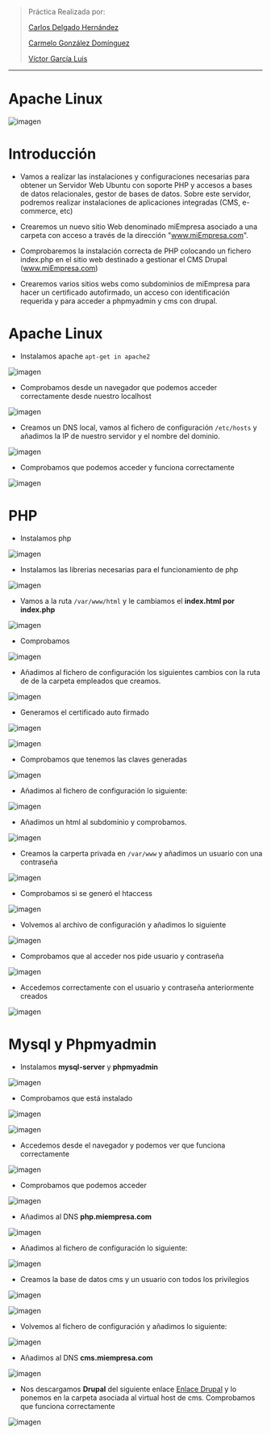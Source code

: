 
>Práctica Realizada por:
>
>[Carlos Delgado Hernández](https://github.com/carlsjdh)
>
>[Carmelo González Domínguez](https://github.com/SilverGG)
>
>[Víctor García Luis](https://github.com/victorvgl)

---

# Apache Linux

![imagen](./img/000.jpg)


# Introducción

+ Vamos a realizar las instalaciones y configuraciones necesarias para obtener un Servidor Web Ubuntu con
soporte PHP y accesos a bases de datos relacionales, gestor de bases de datos.
Sobre este servidor, podremos realizar instalaciones de aplicaciones integradas (CMS, e-commerce, etc)

+ Crearemos un nuevo sitio Web denominado miEmpresa asociado a una carpeta
 con acceso a través de la dirección "www.miEmpresa.com".

+ Comprobaremos  la instalación correcta de PHP colocando un fichero index.php en el sitio web destinado a gestionar el CMS Drupal (www.miEmpresa.com)

+ Crearemos varios sitios webs como subdominios de miEmpresa para hacer un certificado autofirmado, un acceso con identificación requerida y para acceder a phpmyadmin y cms con drupal.

# Apache Linux


+ Instalamos apache `apt-get in apache2`

![imagen](./img/001.png)

+ Comprobamos desde un navegador que podemos acceder correctamente desde nuestro localhost


![imagen](./img/002.png)

+ Creamos un DNS local, vamos al fichero de configuración `/etc/hosts` y añadimos la IP de nuestro servidor y el nombre del dominio.


![imagen](./img/003.png)

+ Comprobamos que podemos acceder y funciona correctamente


![imagen](./img/004.png)

# PHP

+ Instalamos php

![imagen](./img/008.png)

+ Instalamos las librerias necesarias para el funcionamiento de php

![imagen](./img/009.png)

+ Vamos a la ruta `/var/www/html` y le cambiamos el **index.html por index.php**


![imagen](./img/010.png)

+ Comprobamos

![imagen](./img/011.png)

+ Añadimos al fichero de configuración los siguientes cambios con la ruta de de la carpeta empleados que creamos.


![imagen](./img/012.png)

+ Generamos el certificado auto firmado

![imagen](./img/013.png)


![imagen](./img/014.png)

+ Comprobamos que tenemos las claves generadas

![imagen](./img/015.png)


+ Añadimos al fichero de configuración lo siguiente:


![imagen](./img/016.png)


+ Añadimos un html al subdominio y comprobamos.


![imagen](./img/017.png)

+ Creamos la carperta privada en `/var/www` y añadimos un usuario con una contraseña


![imagen](./img/018.png)

+ Comprobamos si se generó el htaccess

![imagen](./img/019.png)

+ Volvemos al archivo de configuración y añadimos lo siguiente

![imagen](./img/020.png)


+ Comprobamos que al acceder nos  pide usuario y contraseña


![imagen](./img/021.png)


+ Accedemos correctamente con el usuario y contraseña anteriormente creados


![imagen](./img/022.png)

# Mysql y Phpmyadmin


+ Instalamos **mysql-server** y **phpmyadmin**


![imagen](./img/023.png)

+ Comprobamos que está instalado

![imagen](./img/024.png)





![imagen](./img/025.png)


+ Accedemos desde el navegador y podemos ver que funciona correctamente


![imagen](./img/026.png)

+ Comprobamos que podemos acceder


![imagen](./img/027.png)

+ Añadimos al DNS **php.miempresa.com**

![imagen](./img/028.png)


+ Añadimos al fichero de configuración lo siguiente:

![imagen](./img/029.png)

+ Creamos la base de datos cms y un usuario con todos los privilegios

![imagen](./img/030.png)

![imagen](./img/031.png)

+ Volvemos al fichero de configuración y añadimos lo siguiente:

![imagen](./img/032.png)

+ Añadimos al DNS **cms.miempresa.com**

![imagen](./img/033.png)

+ Nos descargamos **Drupal** del siguiente enlace [Enlace Drupal](https://www.drupal.org/)
 y lo ponemos en la carpeta asociada al virtual host de cms. Comprobamos que funciona correctamente

![imagen](./img/034.png)
